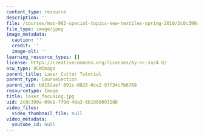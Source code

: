 ```yaml
---
content_type: resource
description: ''
file: /courses/mas-962-special-topics-new-textiles-spring-2010/2c0c390a69ebff9d40a36b19680932d8_laser_focusing.jpg
file_type: image/jpeg
image_metadata:
  caption: ''
  credit: ''
  image-alt: ''
learning_resource_types: []
license: https://creativecommons.org/licenses/by-nc-sa/4.0/
ocw_type: OCWImage
parent_title: Laser Cutter Tutorial
parent_type: CourseSection
parent_uid: b8152aef-691c-0825-0ce2-97f34c7b6768
resourcetype: Image
title: laser_focusing.jpg
uid: 2c0c390a-69eb-ff9d-40a3-6b19680932d8
video_files:
  video_thumbnail_file: null
video_metadata:
  youtube_id: null
---
```

